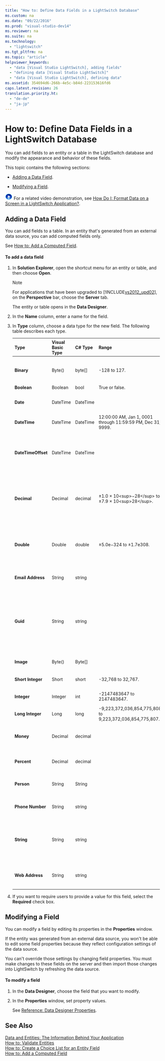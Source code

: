 ```yaml
---
title: "How to: Define Data Fields in a LightSwitch Database"
ms.custom: na
ms.date: "09/22/2016"
ms.prod: "visual-studio-dev14"
ms.reviewer: na
ms.suite: na
ms.technology: 
  - "lightswitch"
ms.tgt_pltfrm: na
ms.topic: "article"
helpviewer_keywords: 
  - "data [Visual Studio LightSwitch], adding fields"
  - "defining data [Visual Studio LightSwitch]"
  - "data [Visual Studio LightSwitch], defining data"
ms.assetid: 354694d6-266b-4e5c-b84d-223153616fd6
caps.latest.revision: 26
translation.priority.ht: 
  - "de-de"
  - "ja-jp"
---
```

# How to: Define Data Fields in a LightSwitch Database
You can add fields to an entity or a table in the LightSwitch database and modify the appearance and behavior of these fields.  
  
 This topic contains the following sections:  
  
-   [Adding a Data Field](#Adding).  
  
-   [Modifying a Field](#Modifying).  
  
 ![link to video](../vs140/media/playvideo.gif "PlayVideo") For a related video demonstration, see [How Do I: Format Data on a Screen in a LightSwitch Application?](http://go.microsoft.com/fwlink/?LinkID=205126).  
  
##  <a name="Adding"></a> Adding a Data Field  
 You can add fields to a table. In an entity that's generated from an external data source, you can add computed fields only.  
  
 See [How to: Add a Computed Field](../vs140/how-to--add-a-computed-field-in-a-lightswitch-database.md).  
  
#### To add a data field  
  
1.  In **Solution Explorer**, open the shortcut menu for an entity or table, and then choose **Open**.  
  
    > [!NOTE]
    >  For applications that have been upgraded to [!INCLUDE[vs2012_upd02](../vs140/includes/vs2012_upd02_md.md)], on the **Perspective** bar, choose the **Server** tab.  
  
     The entity or table opens in the **Data Designer**.  
  
2.  In the **Name** column, enter a name for the field.  
  
3.  In **Type** column, choose a data type for the new field. The following table describes each type.  
  
    |Type|Visual Basic Type|C# Type|Range|Remarks|  
    |----------|-----------------------|--------------|-----------|-------------|  
    |**Binary**|Byte()|byte[]|-128 to 127.|An array of bytes that has a variable length.|  
    |**Boolean**|Boolean|bool|True or false.||  
    |**Date**|DateTime|DateTime||A DateTime that's treated as a date only.|  
    |**DateTime**|DateTime|DateTime|12:00:00 AM, Jan 1, 0001 through 11:59:59 PM, Dec 31, 9999.||  
    |**DateTimeOffset**|DateTime|DateTime||A value that represents a date and time in Coordinated Universal Time (UTC) format.|  
    |**Decimal**|Decimal|decimal|±1.0 × 10<sup\>−28</sup\> to ±7.9 × 10<sup\>28</sup\>.|A fixed decimal point with 28-29 significant digits; good for accounting numbers.|  
    |**Double**|Double|double|±5.0e−324 to ±1.7e308.|A floating decimal point with 15-16 digits precision; good for scientific numbers.|  
    |**Email Address**|String|string||A string that's treated as an email address.|  
    |**Guid**|String|string||A string that's formatted as a globally unique identifier (GUID). The value is automatically generated for each record.|  
    |**Image**|Byte()|Byte[]||A binary that's treated as an image.|  
    |**Short Integer**|Short|short|-32,768 to 32,767.|A signed 16-bit integer.|  
    |**Integer**|Integer|int|-2147483647 to 2147483647.|A signed 32-bit integer.|  
    |**Long Integer**|Long|long|-9,223,372,036,854,775,808 to 9,223,372,036,854,775,807.|A signed 64-bit integer.|  
    |**Money**|Decimal|decimal||A decimal that's treated as a monetary value.|  
    |**Percent**|Decimal|decimal||A decimal that's treated as a percentage.|  
    |**Person**|String|String||A string that’s treated as a user identity.|  
    |**Phone Number**|String|string||A string that's treated as a phone number.|  
    |**String**|String|string||A sequence of zero or more Unicode characters that has a variable length.|  
    |**Web Address**|String|string||A string that's treated as a web address (URL).|  
  
4.  If you want to require users to provide a value for this field, select the **Required** check box.  
  
##  <a name="Modifying"></a> Modifying a Field  
 You can modify a field by editing its properties in the **Properties** window.  
  
 If the entity was generated from an external data source, you won't be able to edit some field properties because they reflect configuration settings of the data source.  
  
 You can't override those settings by changing field properties. You must make changes to these fields on the server and then import those changes into LightSwitch by refreshing the data source.  
  
#### To modify a field  
  
1.  In the **Data Designer**, choose the field that you want to modify.  
  
2.  In the **Properties** window, set property values.  
  
     See [Reference: Data Designer Properties](../vs140/reference--data-designer-properties.md).  
  
## See Also  
 [Data and Entities: The Information Behind Your Application](../vs140/data--the-information-behind-your-application.md)   
 [How to: Validate Entities](../vs140/how-to--validate-data-in-a-lightswitch-application.md)   
 [How to: Create a Choice List for an Entity Field](../vs140/how-to--create-a-list-of-values-for-a-field-in-a-lightswitch-application.md)   
 [How to: Add a Computed Field](../vs140/how-to--add-a-computed-field-in-a-lightswitch-database.md)
